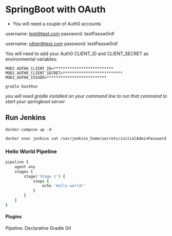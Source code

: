 # SpringBoot with OAuth

* You will need a couple of Auth0 accounts

username: test@test.com
password: testPassw0rd!

username: other@test.com
password: testPassw0rd!

You will need to add your Auth0 CLIENT_ID and CLIENT_SECRET as environmental variables:

```
MOD2_AUTH0_CLIENT_ID=**************************
MOD2_AUTH0_CLIENT_SECRET=**************************
MOD2_AUTH0_ISSUER=**************************
```

```
gradle bootRun
```
_you will need gradle installed on your command line to run that command to start your springboot server_

## Run Jenkins

```
docker-compose up -d
```

```
docker exec jenkins cat /var/jenkins_home/secrets/initialAdminPassword
```

### Hello World Pipeline

```ruby
pipeline {
    agent any 
    stages {
        stage('Stage 1') {
            steps {
                echo 'Hello world!' 
            }
        }
    }
}
```

#### Plugins

Pipeline: Declarative
Gradle
Git